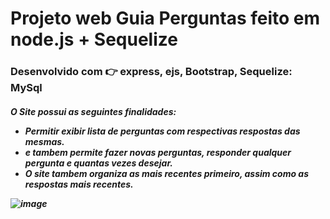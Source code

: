 # Projeto web Guia Perguntas feito em node.js + Sequelize

<h3/> Desenvolvido com 👉 express, ejs,  Bootstrap, Sequelize: MySql

<h5/> O Site possui as seguintes finalidades:
<br />

-  Permitir exibir lista de perguntas  com respectivas respostas das mesmas. <br />
-  e tambem permite fazer novas perguntas, responder qualquer pergunta e quantas vezes desejar. <br />
-  O site tambem organiza as mais recentes primeiro, assim como as respostas mais recentes. <br />
  
  
![image](https://user-images.githubusercontent.com/67138155/102005192-b833f900-3cf5-11eb-990b-1fbc56458af0.png)
